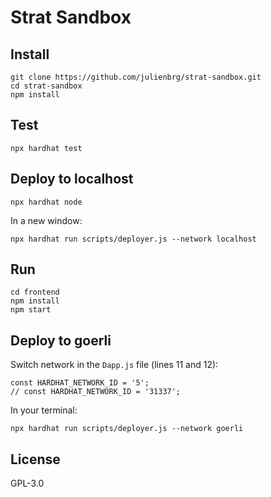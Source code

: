 # Strat Sandbox

## Install

```
git clone https://github.com/julienbrg/strat-sandbox.git
cd strat-sandbox
npm install
```

## Test

```
npx hardhat test
```

## Deploy to localhost

```
npx hardhat node
```

In a new window:
```
npx hardhat run scripts/deployer.js --network localhost
```

## Run

```
cd frontend
npm install
npm start
```

## Deploy to goerli

Switch network in the `Dapp.js` file (lines 11 and 12):
```
const HARDHAT_NETWORK_ID = '5';
// const HARDHAT_NETWORK_ID = '31337';
```

In your terminal:
```
npx hardhat run scripts/deployer.js --network goerli
```

## License

GPL-3.0
